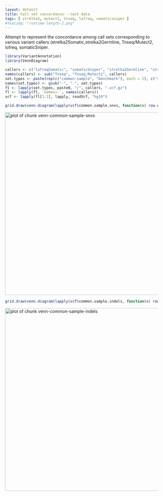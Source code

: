 ```yaml
---
layout: default
title: Call set concordance---test data
tags: [ strelka2, mutect2, tnseq, lofreq, somaticsniper ]
#featimg: "runtime-length-2.png"
---
```


Attempt to represent the concordance among call sets corresponding to various variant callers (strelka2Somatic,strelka2Germline, Tnseq/Mutect2, lofreq, somaticSniper.




```r
library(VariantAnnotation)
library(VennDiagram)
```


```r
callers <- c("lofreqSomatic", "somaticSniper", "strelka2Germline", "strelka2Somatic", "Tnseq")
names(callers) <- sub("Tnseq", "Tnseq.Mutect2", callers)
set.types <- paste(rep(c("common-sample", "benchmark"), each = 2), c("snvs", "indels"), sep = "-")
names(set.types) <- gsub("-", ".", set.types)
fl <- lapply(set.types, paste0, "/", callers, ".vcf.gz")
fl <- lapply(fl, `names<-`, names(callers))
vcf <- lapply(fl[1:2], lapply, readVcf, "hg19")
```


```r
grid.draw(venn.diagram(lapply(vcf$common.sample.snvs, function(x) row.names(x)), NULL))
```

<img src="figure/venn-common-sample-snvs-1.png" title="plot of chunk venn-common-sample-snvs" alt="plot of chunk venn-common-sample-snvs" width="600px" />


```r
grid.draw(venn.diagram(lapply(vcf$common.sample.indels, function(x) row.names(x)), NULL))
```

<img src="figure/venn-common-sample-indels-1.png" title="plot of chunk venn-common-sample-indels" alt="plot of chunk venn-common-sample-indels" width="600px" />

